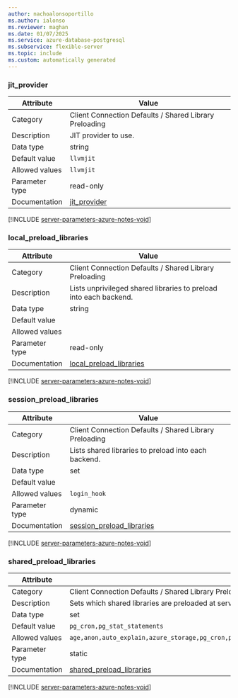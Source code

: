 ```yaml
---
author: nachoalonsoportillo
ms.author: ialonso
ms.reviewer: maghan
ms.date: 01/07/2025
ms.service: azure-database-postgresql
ms.subservice: flexible-server
ms.topic: include
ms.custom: automatically generated
---
```

### jit_provider

| Attribute | Value |
| --- | --- |
| Category | Client Connection Defaults / Shared Library Preloading |
| Description | JIT provider to use. |
| Data type | string |
| Default value | `llvmjit` |
| Allowed values | `llvmjit` |
| Parameter type | read-only |
| Documentation | [jit_provider](https://www.postgresql.org/docs/14/runtime-config-client.html#GUC-JIT-PROVIDER) |


[!INCLUDE [server-parameters-azure-notes-void](./server-parameters-azure-notes-void.md)]



### local_preload_libraries

| Attribute | Value |
| --- | --- |
| Category | Client Connection Defaults / Shared Library Preloading |
| Description | Lists unprivileged shared libraries to preload into each backend. |
| Data type | string |
| Default value | |
| Allowed values | |
| Parameter type | read-only |
| Documentation | [local_preload_libraries](https://www.postgresql.org/docs/14/runtime-config-client.html#GUC-LOCAL-PRELOAD-LIBRARIES) |


[!INCLUDE [server-parameters-azure-notes-void](./server-parameters-azure-notes-void.md)]



### session_preload_libraries

| Attribute | Value |
| --- | --- |
| Category | Client Connection Defaults / Shared Library Preloading |
| Description | Lists shared libraries to preload into each backend. |
| Data type | set |
| Default value | |
| Allowed values | `login_hook` |
| Parameter type | dynamic |
| Documentation | [session_preload_libraries](https://www.postgresql.org/docs/14/runtime-config-client.html#GUC-SESSION-PRELOAD-LIBRARIES) |


[!INCLUDE [server-parameters-azure-notes-void](./server-parameters-azure-notes-void.md)]



### shared_preload_libraries

| Attribute | Value |
| --- | --- |
| Category | Client Connection Defaults / Shared Library Preloading |
| Description | Sets which shared libraries are preloaded at server start. |
| Data type | set |
| Default value | `pg_cron,pg_stat_statements` |
| Allowed values | `age,anon,auto_explain,azure_storage,pg_cron,pg_failover_slots,pg_hint_plan,pg_partman_bgw,pg_prewarm,pg_squeeze,pg_stat_statements,pgaudit,pglogical,timescaledb,wal2json` |
| Parameter type | static |
| Documentation | [shared_preload_libraries](https://www.postgresql.org/docs/14/runtime-config-client.html#GUC-SHARED-PRELOAD-LIBRARIES) |


[!INCLUDE [server-parameters-azure-notes-void](./server-parameters-azure-notes-void.md)]



